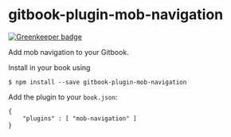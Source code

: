 gitbook-plugin-mob-navigation
==============

[![Greenkeeper badge](https://badges.greenkeeper.io/MJPiero/gitbook-plugin-mob-navigation.svg)](https://greenkeeper.io/)

Add mob navigation to your Gitbook.

Install in your book using
	 
```
$ npm install --save gitbook-plugin-mob-navigation
```

Add the plugin to your `book.json`:
    
```
{
	"plugins" : [ "mob-navigation" ]
}		
```